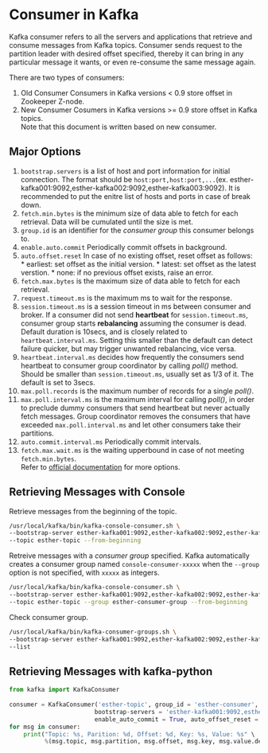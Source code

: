 # Consumer in Kafka
Kafka consumer refers to all the servers and applications that retrieve and consume messages from Kafka topics. Consumer sends request to the partition leader with desired offset specified, thereby it can bring in any particular message it wants, or even re-consume the same message again. 
  
There are two types of consumers:  
1. Old Consumer
    Consumers in Kafka versions < 0.9 store offset in Zookeeper Z-node.
2. New Consumer
    Cosumers in Kafka versions >= 0.9 store offset in Kafka topics.  
Note that this document is written based on new consumer.
  
## Major Options
1. `bootstrap.servers`
    is a list of host and port information for initial connection. The format should be `host:port,host:port,...`(ex. esther-kafka001:9092,esther-kafka002:9092,esther-kafka003:9092). It is recommended to put the enitre list of hosts and ports in case of break down.
2. `fetch.min.bytes`
    is the minimum size of data able to fetch for each retrieval. Data will be cumulated until the size is met.
3. `group.id`
    is an identifier for the *consumer group* this consumer belongs to.
4. `enable.auto.commit`
    Periodically commit offsets in background.
5. `auto.offset.reset`
    In case of no existing offset, reset offset as follows:  
        * earliest: set offset as the initial version.
        * latest: set offset as the latest verstion.
        * none: if no previous offset exists, raise an error.
6. `fetch.max.bytes`
    is the maximum size of data able to fetch for each retrieval.
7. `request.timeout.ms`
    is the maximum ms to wait for the response.
8. `session.timeout.ms`
    is a session timeout in ms between consumer and broker. If a consumer did not send **heartbeat** for `session.timeout.ms`, consumer group starts **rebalancing** assuming the consumer is dead. Default duration is 10secs, and is closely related to `heartbeat.interval.ms`. Setting this smaller than the default can detect failure quicker, but may trigger unwanted rebalancing, vice versa. 
9. `heartbeat.interval.ms`
    decides how frequently the consumers send heartbeat to consumer group coordinator by calling *poll()* method. Should be smaller than `session.timeout.ms`, usually set as 1/3 of it. The default is set to 3secs.
10. `max.poll.records`
    is the maximum number of records for a single *poll()*.
11. `max.poll.interval.ms`
    is the maximum interval for calling *poll()*, in order to preclude dummy consumers that send heartbeat but never actually fetch messages. Group coordinator removes the consumers that have exceeded `max.poll.interval.ms` and let other consumers take their partitions.
12. `auto.commit.interval.ms`
    Periodically commit intervals.
13. `fetch.max.wait.ms`
    is the waiting upperbound in case of not meeting `fetch.min.bytes`.  
Refer to [official documentation](https://kafka.apache.org/documentation/#consumerconfigs) for more options.
  
## Retrieving Messages with Console
Retrieve messages from the beginning of the topic.  
```sh
/usr/local/kafka/bin/kafka-console-consumer.sh \
--bootstrap-server esther-kafka001:9092,esther-kafka002:9092,esther-kafka003:9092 \
--topic esther-topic --from-beginning
```
  
Retreive messages with a *consumer group* specified. Kafka automatically creates a consumer group named `console-consumer-xxxxx` when the `--group` option is not specified, with `xxxxx` as integers.  
```sh
/usr/local/kafka/bin/kafka-console-consumer.sh \
--bootstrap-server esther-kafka001:9092,esther-kafka002:9092,esther-kafka003:9092 \
--topic esther-topic --group esther-consumer-group --from-beginning
```
  
Check consumer group.
```sh
/usr/local/kafka/bin/kafka-consumer-groups.sh \
--bootstrap-server esther-kafka001:9092,esther-kafka002:9092,esther-kafka003:9092 \
--list
```
  
## Retrieving Messages with kafka-python
```python
from kafka import KafkaConsumer
  
consumer = KafkaConsumer('esther-topic', group_id = 'esther-consumer', \
                        bootstrap-servers = 'esther-kafka001:9092,esther-kafka002:9092,esther-kafka003:9092', \
                        enable_auto_commit = True, auto_offset_reset = 'latest')
for msg in consumer:
    print("Topic: %s, Parition: %d, Offset: %d, Key: %s, Value: %s" \
          %(msg.topic, msg.partition, msg.offset, msg.key, msg.value.decode('utf-8')))

